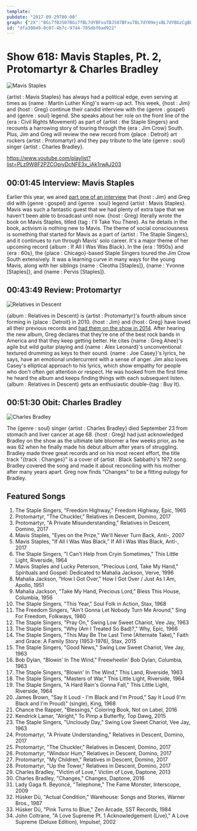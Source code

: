 ```yaml
---
template: 
pubdate: "2017-09-29T00:00"
graph: {"2X":"BGi7fBJS07BGi7fBL7dYBFxuTBJS07BFxuTBL7dY09ejxBL7dYBGzCgBL7dYBL7dYMOJ5zBJS07BL7dYBGzCgBHm1GBBAFtBJS07BFUAjBJS07BJS07kmxOZBJS07MOJ5z","211":"BI11CGJNRTBFc1JGJNRTBLfAXGJNRTGJNRTS5irs97qipX6cfd97qipBHm1G","2DU":"BE3CPBFxuTBE3CPBNAh31oM9tBNAh3"}
id: "dfa30049-0c07-4b7c-9744-785dbf6ad922"
---
```






# Show 618: Mavis Staples, Pt. 2, Protomartyr & Charles Bradley

![Mavis Staples](https://static.soundopinions.org/images/2017/mavisstaplespt2_web.jpg)

{artist : Mavis Staples} has always had a political edge, even serving at times as {name : Martin Luther King}'s warm-up act. This week, {host : Jim} and {host : Greg} continue their candid interview with the {genre : gospel} and {genre : soul} legend. She speaks about her role on the front line of the {era : Civil Rights Movement} as part of {artist : the Staple Singers} and recounts a harrowing story of touring through the {era : Jim Crow} South. Plus, Jim and Greg will review the new record from {place : Detroit} art rockers {artist : Protomartyr} and they pay tribute to the late {genre : soul} singer {artist : Charles Bradley}.

https://www.youtube.com/playlist?list=PLz9W8F2PZCOpiyDcNFE3x_iAk1rwAJ203



## 00:01:45 Interview: Mavis Staples

Earlier this year, we aired [part one of an interview](/show/593/) that {host : Jim} and Greg did with {genre : gospel} and {genre : soul} legend {artist : Mavis Staples}. Mavis was such a fantastic guest that we had plenty of extra tape that we haven't been able to broadcast until now. {host : Greg} literally wrote the book on Mavis Staples, titled {tag : I'll Take You There}. As he details in the book, activism is nothing new to Mavis. The theme of social consciousness is something that started for Mavis as a part of {artist : The Staple Singers}, and it continues to run through Mavis' solo career. It's a major theme of her upcoming record {album : If All I Was Was Black}. In the {era : 1950s} and {era : 60s}, the {place : Chicago}-based Staple Singers toured the Jim Crow South extensively. It was a learning curve in many ways for the young Mavis, along with her siblings {name : Cleotha [Staples]}, {name : Yvonne [Staples]}, and {name : Pervis [Staples]}.



## 00:43:49 Review: Protomartyr

![Relatives in Descent](https://static.soundopinions.org/assets/618/2110.jpg)

{album : Relatives in Descent} is {artist : Protomartyr}'s fourth album since forming in {place : Detroit} in 2010. {host : Jim} and {host : Greg} have loved all their previous records and [had them on the show in 2014](/show/470/#protomartyr). After hearing the new album, Greg declares that they're one of the best rock bands in America and that they keep getting better. He cites {name : Greg Ahee}'s agile but wild guitar playing and {name : Alex Leonard}'s unconventional textured drumming as keys to their sound. {name : Joe Casey}'s lyrics, he says, have an emotional undercurrent with a sense of anger. Jim also loves Casey's elliptical approach to his lyrics, which show empathy for people who don't often get attention or respect. He was hooked from the first time he heard the album and keeps finding things with each subsequent listen. {album : Relatives in Descent} gets an enthusiastic double-{tag : Buy It}.



## 00:51:30 Obit: Charles Bradley

![Charles Bradley](https://static.soundopinions.org/assets/618/2DU0.jpg)

The {genre : soul} singer {artist : Charles Bradley} died September 23 from stomach and liver cancer at age 68. {host : Greg} had just acknowledged Bradley on the show as the ultimate late bloomer a few weeks prior, as he was 62 when he finally made his debut album after years of struggling. Bradley made three great records and on his most recent effort, the title track "{track : Changes}" is a cover of {artist : Black Sabbath}'s 1972 song. Bradley covered the song and made it about reconciling with his mother after many years apart. Greg now finds "Changes" to be a fitting eulogy for Bradley.



## Featured Songs

1. The Staple Singers, "Freedom Highway," Freedom Highway, Epic, 1965
2. Protomartyr, "The Chuckler," Relatives in Descent, Domino, 2017
3. Protomartyr, "A Private Misunderstanding," Relatives in Descent, Domino, 2017
4. Mavis Staples, "Eyes on the Prize," We'll Never Turn Back, Anti-, 2007
5. Mavis Staples, "If All I Was Was Black," If All I Was Was Black, Anti-, 2017
6. The Staple Singers, "I Can't Help from Cryin Sometimes," This Little Light, Riverside, 1964
7. Mavis Staples and Lucky Peterson, "Precious Lord, Take My Hand," Spirituals and Gospel: Dedicated to Mahalia Jackson, Verve, 1996
8. Mahalia Jackson, "How I Got Over," How I Got Over / Just As I Am, Apollo, 1951
9. Mahalia Jackson, "Take My Hand, Precious Lord," Bless This House, Columbia, 1956
10. The Staple Singers, "This Year," Soul Folk in Action, Stax, 1968
11. The Freedom Singers, "Ain't Gonna Let Nobody Turn Me Around," Sing For Freedom, Folkways, 1980
12. The Staple Singers, "Pray On," Swing Low Sweet Chariot, Vee Jay, 1963
13. The Staple Singers, "Why (Am I Treated So Bad)?," Why, Epic, 1966
14. The Staple Singers, "This May Be The Last Time (Alternate Take)," Faith and Grace: A Family Story (1953-1976), Stax, 2015
15. The Staple Singers, "Good News," Swing Low Sweet Chariot, Vee Jay, 1963
16. Bob Dylan, "Blowin' In The Wind," Freewheelin' Bob Dylan, Columbia, 1963
17. The Staple Singers, "Blowin' In The Wind," This Land, Riverside, 1963
18. The Staple Singers, "Masters of War," This Little Light, Riverside, 1964
19. The Staple Singers, "A Hard Rain's Gonna Fall," This Little Light, Riverside, 1964
20. James Brown, "Say It Loud - I'm Black and I'm Proud," Say It Loud (I'm Black and I'm Proud)" (single), King, 1968
21. Chance the Rapper, "Blessings," Coloring Book, Not on Label, 2016
22. Kendrick Lamar, "Alright," To Pimp a Butterfly, Top Dawg, 2015
23. The Staple Singers, "Uncloudy Day," Swing Low Sweet Chariot, Vee Jay, 1963
24. Protomartyr, "A Private Understanding," Relatives in Descent, Domino, 2017
25. Protomartyr, "The Chuckler," Relatives in Descent, Domino, 2017
26. Protomartyr, "Windsor Hum," Relatives in Descent, Domino, 2017
27. Protomartyr, "My Children," Relatives in Descent, Domino, 2017
28. Protomartyr, "Up the Tower," Relatives in Descent, Domino, 2017
29. Charles Bradley, "Victim of Love," Victim of Love, Daptone, 2013
30. Charles Bradley, "Changes," Changes, Daptone, 2016
31. Lady Gaga ft. Beyoncé, "Telephone," The Fame Monster, Interscope, 2009
32. Hüsker Dü, "Actual Condition," Warehouse: Songs and Stories, Warner Bros., 1987
33. Hüsker Dü, "Pink Turns to Blue," Zen Arcade, SST Records, 1984
34. John Coltrane, "A Love Supreme Pt. 1 Acknowledgement (Live)," A Love Supreme (Deluxe Edition), Impulse!, 2002